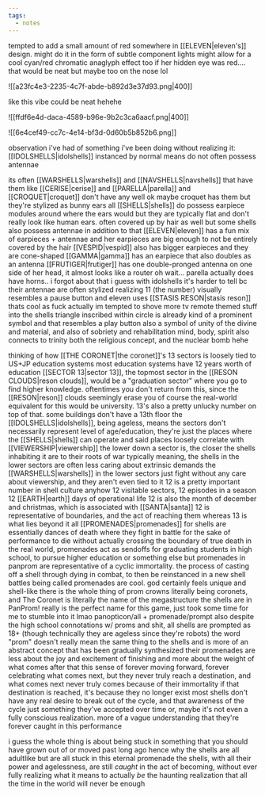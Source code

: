 ```yaml
---
tags:
  - notes
---
```

tempted to add a small amount of red somewhere in [[ELEVEN|eleven's]] design. might do it in the form of subtle component lights
might allow for a cool cyan/red chromatic anaglyph effect too
if her hidden eye was red.... that would be neat but maybe too on the nose lol

![[a23fc4e3-2235-4c7f-abde-b892d3e37d93.png|400]]

like this vibe could be neat
hehehe

![[ffdf6e4d-daca-4589-b96e-9b2c3ca6aacf.png|400]]



![[6e4cef49-cc7c-4e14-bf3d-0d60b5b852b6.png]]

observation i've had of something i've been doing without realizing it: [[IDOLSHELLS|idolshells]] instanced by normal means do not often possess antennae

its often [[WARSHELLS|warshells]] and [[NAVSHELLS|navshells]] that have them
like [[CERISE|cerise]] and [[PARELLA|parella]] and [[CROQUET|croquet]] don't have any
well ok maybe croquet has them but they're stylized as bunny ears
all [[SHELLS|shells]] do possess earpiece modules around where the ears would but they are typically flat and don't really look like human ears. often covered up by hair as well
but some shells also possess antennae in addition to that
[[ELEVEN|eleven]] has a fun mix of earpieces + antennae
and her earpieces are big enough to not be entirely covered by the hair
[[VESPID|vespid]] also has bigger earpieces and they are cone-shaped
[[GAMMA|gamma]] has an earpiece that also doubles as an antenna
[[FRUTIGER|frutiger]] has one double-pronged antenna on one side of her head, it almost looks like a router
oh wait... parella actually does have horns.. i forgot about that
i guess with idolshells it's harder to tell bc their antennae are often stylized
realizing 11 (the number) visually resembles a pause button
and eleven uses [[STASIS RESON|stasis reson]]
thats cool as fuck actually
im tempted to shove more tv remote themed stuff into the shells
triangle inscribed within circle is already kind of a prominent symbol
and that resembles a play button
also a symbol of unity of the divine and material, and also of sobriety and rehabilitation
mind, body, spirit
also connects to trinity
both the religious concept, and the nuclear bomb hehe

thinking of how [[THE CORONET|the coronet]]'s 13 sectors is loosely tied to US+JP education systems
most education systems have 12 years worth of education
[[SECTOR 13|sector 13]], the topmost sector in the [[RESON CLOUDS|reson clouds]], would be a "graduation sector" where you go to find higher knowledge. oftentimes you don't return from this, since the [[RESON|reson]] clouds seemingly erase you
of course the real-world equivalent for this would be university. 13's also a pretty unlucky number on top of that. some buildings don't have a 13th floor
the [[IDOLSHELLS|idolshells]], being ageless, means the sectors don't necessarily represent level of age/education, they're just the places where the [[SHELLS|shells]] can operate and said places loosely correlate with [[VIEWERSHIP|viewership]]
the lower down a sector is, the closer the shells inhabiting it are to their roots of war typically
meaning, the shells in the lower sectors are often less caring about extrinsic demands
the [[WARSHELLS|warshells]] in the lower sectors just fight without any care about viewership, and they aren't even tied to it
12 is a pretty important number in shell culture anyhow
12 visitable sectors, 12 episodes in a season
12 [[EARTH|earth]] days of operational life
12 is also the month of december and christmas, which is associated with [[SANTA|santa]]
12 is representative of boundaries, and the act of reaching them
whereas 13 is what lies beyond it all
[[PROMENADES|promenades]] for shells are essentially dances of death where they fight in battle for the sake of performance
to die without actually crossing the boundary of true death
in the real world, promenades act as sendoffs for graduating students in high school, to pursue higher education or something else
but promenades in panprom are representative of a cyclic immortality. the process of casting off a shell through dying in combat, to then be reinstanced in a new shell
battles being called promenades are cool. god
certainly feels unique and shell-like
there is the whole thing of prom crowns literally being coronets, and The Coronet is literally the name of the megastructure the shells are in
PanProm! really is the perfect name for this game, just took some time for me to stumble into it lmao
panopticon/all + promenade/prompt
also despite the high school connotations w/ proms and shit, all shells are prompted as 18+ (though technically they are ageless since they're robots)
the word "prom" doesn't really mean the same thing to the shells and is more of an abstract concept that has been gradually synthesized
their promenades are less about the joy and excitement of finishing and more about the weight of what comes after that
this sense of forever moving forward, forever celebrating what comes next, but they never truly reach a destination, and what comes next never truly comes because of their immortality
if that destination is reached, it's because they no longer exist
most shells don't have any real desire to break out of the cycle, and that awareness of the cycle just something they've accepted over time
or, maybe it's not even a fully conscious realization. more of a vague understanding that they're forever caught in this performance

i guess the whole thing is about being stuck in something that you should have grown out of or moved past long ago
hence why the shells are all adultlike but are all stuck in this eternal promenade
the shells, with all their power and agelessness, are still _caught_ in the act of becoming, without ever fully realizing what it means to actually _be_
the haunting realization that all the time in the world will never be enough
